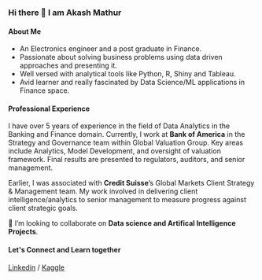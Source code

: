### Hi there 👋 I am Akash Mathur

#### About Me 
- An Electronics engineer and a post graduate in Finance. 
- Passionate about solving business problems using data driven approaches and presenting it. 
- Well versed with analytical tools like Python, R, Shiny and Tableau. 
- Avid learner and really fascinated by Data Science/ML applications in Finance space.

#### Professional Experience
I have over 5 years of experience in the field of Data Analytics in the Banking and Finance domain. Currently, I work at **Bank of America** in the Strategy and Governance team within Global Valuation Group. Key areas include Analytics, Model Development, and oversight of valuation framework. Final results are presented to regulators, auditors, and senior management.

Earlier, I was associated with **Credit Suisse**’s Global Markets Client Strategy & Management team. My work involved in delivering client intelligence/analytics to senior management to measure progress against client strategic goals.

🤝 I’m looking to collaborate on **Data science and Artifical Intelligence Projects**.

#### Let's Connect and Learn together

[Linkedin](https://www.linkedin.com/in/akashmathur22/) /
[Kaggle](https://www.kaggle.com/akashmathur2212)

<!--
**akashmathur-2212/akashmathur-2212** is a ✨ _special_ ✨ repository because its `README.md` (this file) appears on your GitHub profile.
